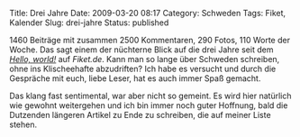 Title: Drei Jahre
Date: 2009-03-20 08:17
Category: Schweden
Tags: Fiket, Kalender
Slug: drei-jahre
Status: published

1460 Beiträge mit zusammen 2500 Kommentaren, 290 Fotos, 110 Worte der
Woche. Das sagt einem der nüchterne Blick auf die drei Jahre seit dem
[*Hello, world!*](http://www.fiket.de/2006/03/20/hello-world/) auf
*Fiket.de*. Kann man so lange über Schweden schreiben, ohne ins
Klischeehafte abzudriften? Ich habe es versucht und durch die Gespräche
mit euch, liebe Leser, hat es auch immer Spaß gemacht.

Das klang fast sentimental, war aber nicht so gemeint. Es wird hier
natürlich wie gewohnt weitergehen und ich bin immer noch guter Hoffnung,
bald die Dutzenden längeren Artikel zu Ende zu schreiben, die auf meiner
Liste stehen.

